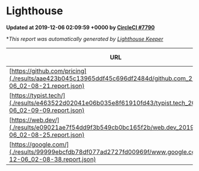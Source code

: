 
# Lighthouse

**Updated at 2019-12-06 02:09:59 +0000 by [CircleCI #7790](https://circleci.com/gh/ItinerisLtd/lighthouse-keeper-example/7790)**

**This report was automatically generated by [Lighthouse Keeper](https://github.com/itinerisltd/lighthouse-keeper)*

| URL | Performance | Accessibility | Best Practices | SEO | PWA | Updated At |
| --- | --- | --- | --- | --- | --- | --- |
| [https://github.com/pricing](./results/aae423b045c13965ddf45c696df2484d/github.com_2019-12-06_02-08-21.report.json) | 0.7 | 0.93 | 0.93 | 0.9 | 0.56 | 2019-12-06T02:08:21.872Z |
| [https://typist.tech/](./results/e463522d02041e06b035e8f61910fd43/typist.tech_2019-12-06_02-09-09.report.json) | 0.98 | 0.92 | 0.79 | 1 | 0.59 | 2019-12-06T02:09:09.255Z |
| [https://web.dev/](./results/e09021ae7f54dd9f3b549cb0bc165f2b/web.dev_2019-12-06_02-08-25.report.json) | 0.94 | 0.9 | 1 | 0.96 | 0.93 | 2019-12-06T02:08:25.767Z |
| [https://google.com/](./results/99999ebcfdb78df077ad2727fd00969f/www.google.com_2019-12-06_02-08-38.report.json) | 0.94 | 0.86 | 0.93 | 0.83 | 0.56 | 2019-12-06T02:08:38.892Z |
